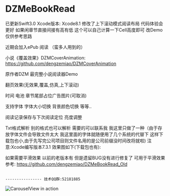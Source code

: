 # DZMeBookRead

已更新Swift3.0 Xcode版本: Xcode8.1 修改了上下滚动模式阅读布局 代码体验会更好 如果闲章节直接间接有高有低 这个可以自己计算一下Cell高度即可 改Demo仅供参考思路

近期会加入ePub 阅读 （蛮多人用到的）

小说《覆盖效果》DZMCoverAnimation: https://github.com/dengzemiao/DZMCoverAnimation

原作者DZM 最完整小说阅读器Demo 

翻页效果(无效果,覆盖,仿真,上下滚动) 

时间 电池 章节尾部占位广告图片(可取消) 

支持字体 字体大小切换 背景颜色切换 等等.. 

阅读记录保存与下次阅读定位 亮度调整 

Txt格式解析 别的格式也可以解析 需要的可以联系我 我这里只做了一种（由于存放字体文件会导致文件太大 我这里面的字体就随便用了几个系统的代替下 这样下载包也小,由于先写完公司项目则文件名用的是公司前缀没时间改将就啦) 注意:Xcode编写版本7.3.1 效果图如下(下载包也有):  


如果需要平滑效果 以前的老版本有 但是遗留BUG没有进行修复了 可用于平滑效果参考: https://github.com/dengzemiao/DZMeBookRead_Old

                                                                            ---------------- 技术QQ群:52181885

![CarouselView in action](Untitled.gif)
